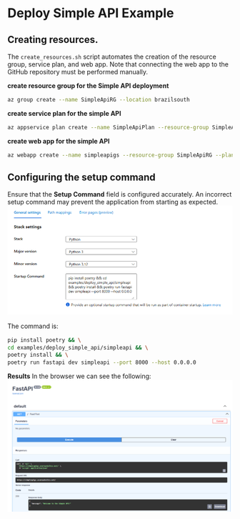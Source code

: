 # Deploy Simple API Example

## Creating resources. 
The `create_resources.sh` script automates the creation of the resource group, service plan, and web app. Note that connecting the web app to the GitHub repository must be performed manually.

**create resource group for the Simple API deployment**
```bash
az group create --name SimpleApiRG --location brazilsouth
```

**create service plan for the simple API**

```bash
az appservice plan create --name SimpleApiPlan --resource-group SimpleApiRG --sku S1 --is-linux
```

**create web app for the simple API** 
```bash
az webapp create --name simpleapigs --resource-group SimpleApiRG --plan SimpleApiPlan --basic-auth Enabled --runtime "Python:3.12" 
```

## Configuring the setup command
Ensure that the **Setup Command** field is configured accurately. An incorrect setup command may prevent the application from starting as expected.
![alt text](image.png)

The command is: 
```bash
pip install poetry && \
cd examples/deploy_simple_api/simpleapi && \
poetry install && \
poetry run fastapi dev simpleapi --port 8000 --host 0.0.0.0
```

**Results**
In the browser we can see the following:
![alt text](image-1.png)
